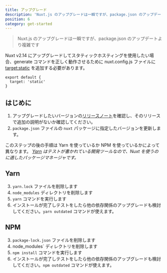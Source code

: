 ```yaml
---
title: アップグレード
description: 'Nuxt.js のアップグレードは一瞬ですが、package.json のアップデートより複雑です'
position: 6
category: get-started
---
```


> Nuxt.js のアップグレードは一瞬ですが、package.json のアップデートより複雑です

Nuxt v2.14 にアップグレードしてスタティックホスティングを使用したい場合、generate コマンドを正しく動作させるために nuxt.config.js ファイルに [target:static](/docs/2.x/features/deployment-targets#static-hosting) を追加する必要があります。

```js{}[nuxt.config.js]
export default {
  target: 'static'
}
```

## はじめに

1. アップグレードしたいバージョンの[リリースノート](/docs/release-notes)を確認し、そのリリースで追加の説明がないか確認してください。
2. `package.json` ファイルの `nuxt` パッケージに指定したバージョンを更新します。

このステップの後の手順は Yarn を使っているか NPM を使っているかによって異なります。 _[Yarn](https://yarnpkg.com/ja/docs/usage) はテストが書かれている開発ツールなので、Nuxt を使うのに適したパッケージマネージャです。_

## Yarn

3. `yarn.lock` ファイルを削除します
4. `node_modules` ディレクトリを削除します
5. `yarn` コマンドを実行します
6. インストールが完了しテストをしたら他の依存関係のアップグレードも検討してください。`yarn outdated` コマンドが使えます。

## NPM

3. `package-lock.json` ファイルを削除します
4. node_modules` ディレクトリを削除します
5. `npm install` コマンドを実行します
6. インストールが完了しテストをしたら他の依存関係のアップグレードも検討してください。`npm outdated` コマンドが使えます。
